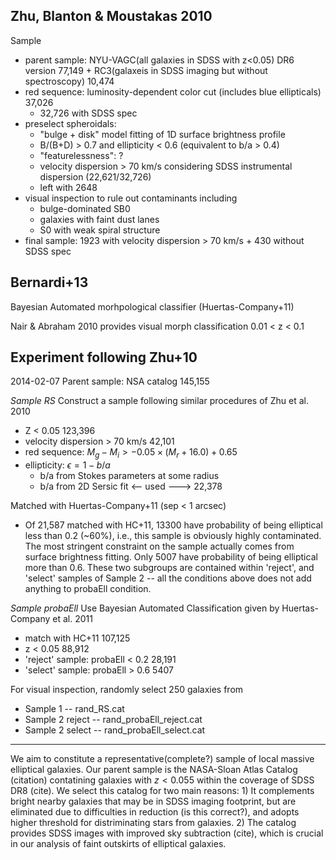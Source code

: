 
## Zhu, Blanton & Moustakas 2010
Sample
- parent sample: NYU-VAGC(all galaxies in SDSS with z<0.05) DR6 version 77,149 + RC3(galaxeis in SDSS imaging but without spectroscopy) 10,474
- red sequence: luminosity-dependent color cut (includes blue ellipticals) 37,026
    * 32,726 with SDSS spec
- preselect spheroidals:
    * "bulge + disk" model fitting of 1D surface brightness profile
    * B/(B+D) > 0.7 and ellipticity < 0.6 (equivalent to b/a > 0.4)
    * "featurelessness": ?
    * velocity dispersion > 70 km/s considering SDSS instrumental dispersion (22,621/32,726)
    * left with 2648
- visual inspection to rule out contaminants including
    * bulge-dominated SB0
    * galaxies with faint dust lanes
    * S0 with weak spiral structure
- final sample: 1923 with velocity dispersion > 70 km/s + 430 without SDSS spec

## Bernardi+13
Bayesian Automated morhpological classifier (Huertas-Company+11)

Nair & Abraham 2010 provides visual morph classification 0.01 < z < 0.1


## Experiment following Zhu+10

2014-02-07
Parent sample: NSA catalog 145,155

*Sample RS*
Construct a sample following similar procedures of Zhu et al. 2010
- Z < 0.05 123,396
- velocity dispersion > 70 km/s 42,101
- red sequence: $M_g - M_i > -0.05 \times (M_r + 16.0) + 0.65$ 
- ellipticity: $\epsilon = 1-b/a$
    + b/a from Stokes parameters at some radius
    + b/a from 2D Sersic fit <-- used
---> 22,378

Matched with Huertas-Company+11 (sep < 1 arcsec)
* Of 21,587 matched with HC+11, 13300 have probability of being elliptical less than
0.2 (~60%), i.e., this sample is obviously highly contaminated. The most stringent
constraint on the sample actually comes from surface brightness fitting.
Only 5007 have probability of being elliptical more than 0.6. These two subgroups
are contained within 'reject', and 'select' samples of Sample 2 -- all the conditions
above does not add anything to probaEll condition.

*Sample probaEll*
Use Bayesian Automated Classification given by Huertas-Company et al. 2011
- match with HC+11 107,125
- z < 0.05 88,912
- 'reject' sample: probaEll < 0.2 28,191
- 'select' sample: probaEll > 0.6 5407


For visual inspection, randomly select 250 galaxies from
- Sample 1 -- rand_RS.cat
- Sample 2 reject -- rand_probaEll_reject.cat
- Sample 2 select -- rand_probaEll_select.cat



* * *

We aim to constitute a representative(complete?) sample of local massive elliptical galaxies.
Our parent sample is the NASA-Sloan Atlas Catalog (citation) contatining galaxies
with $z < 0.055$ within the coverage of SDSS DR8 (cite). We select this catalog for
two main reasons:
    1) It complements bright nearby galaxies that may be in SDSS imaging footprint, but
    are eliminated due to difficulties in reduction (is this correct?), and adopts
    higher threshold for distriminating stars from galaxies.
    2) The catalog provides SDSS images with improved sky subtraction (cite), which is
    crucial in our analysis of faint outskirts of elliptical galaxies.




